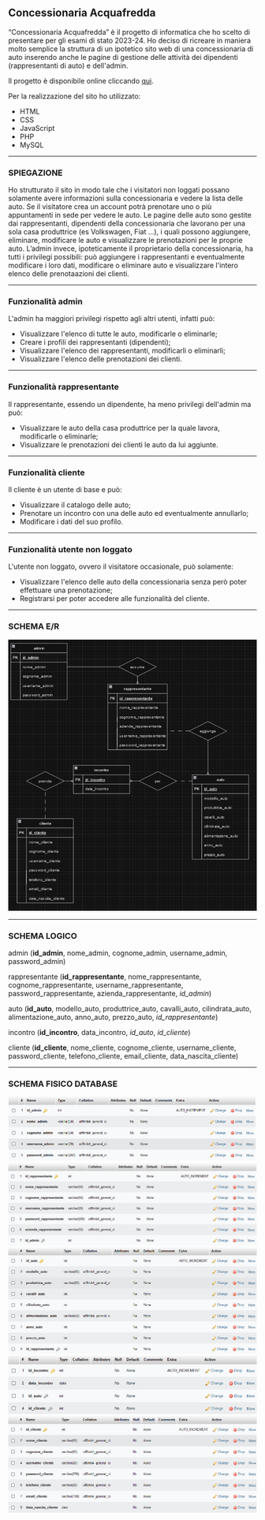 ## Concessionaria Acquafredda
“Concessionaria Acquafredda” è il progetto di informatica che ho scelto di presentare per gli esami di stato 2023-24. Ho deciso di ricreare in maniera molto semplice la struttura di un ipotetico sito web di una concessionaria di auto inserendo anche le pagine di gestione delle attività dei dipendenti (rappresentanti di auto) e dell'admin.

Il progetto è disponibile online cliccando [qui](https://acquafreddafrancesco.altervista.org/).

Per la realizzazione del sito ho utilizzato:
- HTML
- CSS
- JavaScript
- PHP
- MySQL

***

### SPIEGAZIONE
Ho strutturato il sito in modo tale che i visitatori non loggati possano solamente avere informazioni sulla concessionaria e vedere la lista delle auto. Se il visitatore crea un account potrà prenotare uno o più appuntamenti in sede per vedere le auto. Le pagine delle auto sono gestite dai rappresentanti, dipendenti della concessionaria che lavorano per una sola casa produttrice (es Volkswagen, Fiat ...), i quali possono aggiungere, eliminare, modificare le auto e visualizzare le prenotazioni per le proprie auto. L’admin invece, ipoteticamente il proprietario della concessionaria, ha tutti i privilegi possibili: può aggiungere i rappresentanti e eventualmente modificare i loro dati, modificare o eliminare auto e visualizzare l'intero elenco delle prenotaazioni dei clienti.

***

### Funzionalità admin
L'admin ha maggiori privilegi rispetto agli altri utenti, infatti può:
- Visualizzare l'elenco di tutte le auto, modificarle o eliminarle;
- Creare i profili dei rappresentanti (dipendenti);
- Visualizzare l'elenco dei rappresentanti, modificarli o eliminarli;
- Visualizzare l'elenco delle prenotazioni dei clienti.

***

### Funzionalità rappresentante
Il rappresentante, essendo un dipendente, ha meno privilegi dell'admin ma può:
- Visualizzare le auto della casa produttrice per la quale lavora, modificarle o eliminarle;
- Visualizzare le prenotazioni dei clienti le auto da lui aggiunte.

***

### Funzionalità cliente
Il cliente è un utente di base e può:
- Visualizzare il catalogo delle auto;
- Prenotare un incontro con una delle auto ed eventualmente annullarlo;
- Modificare i dati del suo profilo.

***

### Funzionalità utente non loggato
L'utente non loggato, ovvero il visitatore occasionale, può solamente:
- Visualizzare l'elenco delle auto della concessionaria senza però poter effettuare una prenotazione;
- Registrarsi per poter accedere alle funzionalità del cliente.

***

### SCHEMA E/R
![Schema E/R](schemi/schema_er/schemaER.png)

***

### SCHEMA LOGICO

admin (**id_admin**, nome_admin, cognome_admin, username_admin, password_admin)

rappresentante (**id_rappresentante**, nome_rappresentante, cognome_rappresentante, username_rappresentante, password_rappresentante, azienda_rappresentante, _id_admin_)

auto (**id_auto**, modello_auto, produttrice_auto, cavalli_auto, cilindrata_auto, alimentazione_auto, anno_auto, prezzo_auto, _id_rappresentante_)

incontro (**id_incontro**, data_incontro, _id_auto_, _id_cliente_)

cliente (**id_cliente**, nome_cliente, cognome_cliente, username_cliente, password_cliente, telefono_cliente, email_cliente, data_nascita_cliente)

***

### SCHEMA FISICO DATABASE

![admin](screenDB/admin.png)
![rappresentante](screenDB/rappresentante.png)
![auto](screenDB/auto.png)
![incontro](screenDB/incontro.png)
![cliente](screenDB/cliente.png)
